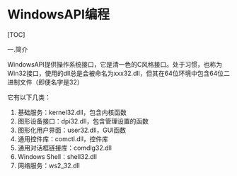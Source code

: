 # WindowsAPI编程

[TOC]

一.简介

WindowsAPI提供操作系统接口，它是清一色的C风格接口。处于习惯，也称为Win32接口，使用的dll总是会被命名为xxx32.dll，但其在64位环境中包含64位二进制文件（即便名字是32）

它有以下几类：

1. 基础服务：kernel32.dll，包含内核函数
2. 图形设备接口：dpi32.dll，包含管理设置的函数
3. 图形化用户界面：user32.dll，GUI函数
4. 通用控件库：comctl.dll，控件库
5. 通用对话框链接库：comdlg32.dll
6. Windows Shell：shell32.dll
7. 网络服务：ws2_32.dll